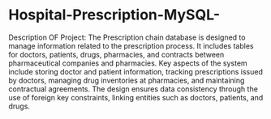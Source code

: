 # Hospital-Prescription-MySQL-
Description OF Project:
The Prescription chain database is designed to manage information related to the prescription process. It includes tables for doctors, patients, drugs, pharmacies, and contracts between pharmaceutical companies and pharmacies. Key aspects of the system include storing doctor and patient information, tracking prescriptions issued by doctors, managing drug
inventories at pharmacies, and maintaining contractual agreements. The design ensures data consistency through the use of foreign key constraints, linking entities such as doctors, patients, and drugs.
